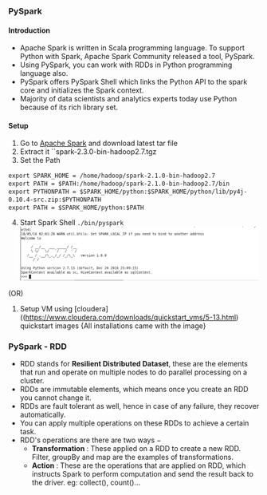 ### PySpark

#### Introduction

- Apache Spark is written in Scala programming language. To support Python with Spark, Apache Spark Community released a tool, PySpark. 
- Using PySpark, you can work with RDDs in Python programming language also.
- PySpark offers PySpark Shell which links the Python API to the spark core and initializes the Spark context.
- Majority of data scientists and analytics experts today use Python because of its rich library set.

#### Setup

1. Go to [Apache Spark](https://spark.apache.org/downloads.html) and download latest tar file
2. Extract it ``spark-2.3.0-bin-hadoop2.7.tgz
3. Set the Path
```
export SPARK_HOME = /home/hadoop/spark-2.1.0-bin-hadoop2.7
export PATH = $PATH:/home/hadoop/spark-2.1.0-bin-hadoop2.7/bin
export PYTHONPATH = $SPARK_HOME/python:$SPARK_HOME/python/lib/py4j-0.10.4-src.zip:$PYTHONPATH
export PATH = $SPARK_HOME/python:$PATH
```
4. Start Spark Shell `./bin/pyspark`
   ![spark_shell](spark_shell.png)

(OR)

1. Setup VM using [cloudera]((https://www.cloudera.com/downloads/quickstart_vms/5-13.html) quickstart images {All installations came with the image}

### PySpark - RDD

- RDD stands for **Resilient Distributed Dataset**, these are the elements that run and operate on multiple nodes to do parallel processing on a cluster. 
- RDDs are immutable elements, which means once you create an RDD you cannot change it. 
- RDDs are fault tolerant as well, hence in case of any failure, they recover automatically. 
- You can apply multiple operations on these RDDs to achieve a certain task.
- RDD's operations are there are two ways −
    - **Transformation** : These applied on a RDD to create a new RDD. Filter, groupBy and map are the examples of transformations.
    - **Action** :  These are the operations that are applied on RDD, which instructs Spark to perform computation and send the result back to the driver. eg: collect(), count()...
